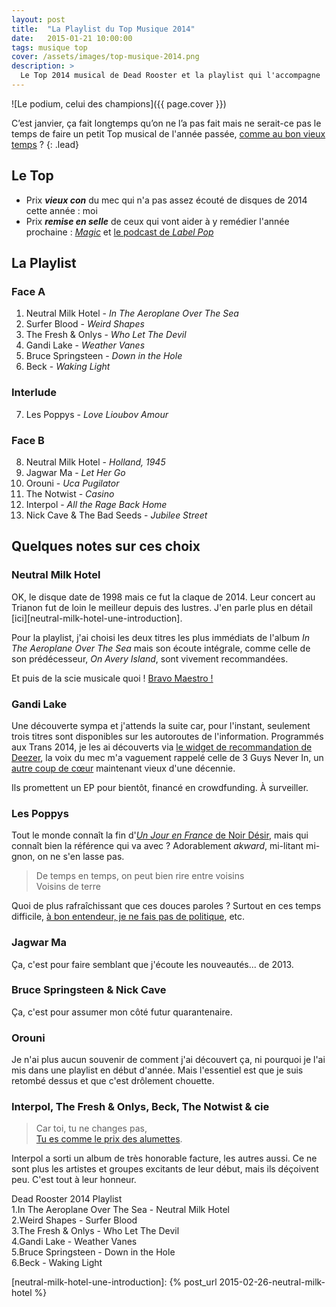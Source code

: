 ```yaml
---
layout: post
title:  "La Playlist du Top Musique 2014"
date:   2015-01-21 10:00:00
tags: musique top
cover: /assets/images/top-musique-2014.png
description: >
  Le Top 2014 musical de Dead Rooster et la playlist qui l'accompagne
---
```


![Le podium, celui des champions]({{ page.cover }})

C’est janvier, ça fait longtemps qu’on ne l’a pas fait mais ne serait-ce pas le temps de faire un petit 
Top musical de l'année passée, [comme au bon vieux temps][top-2011]&nbsp;?
{: .lead}

## Le Top

- Prix __*vieux con*__ du mec qui n'a pas assez écouté de disques de 2014 cette année&nbsp;: moi
- Prix __*remise en selle*__ de ceux qui vont aider à y remédier l'année prochaine&nbsp;: [*Magic*][magicrpm] et [le podcast de *Label Pop*][labelpop-podcast]

## La Playlist

<div id='top2014-playlist' 
     class="dr-playlist" 
     dr-spotify-id="5s5lKWpzKsfK7T7IWRtjnR"
     dr-spotify-user="dirtyhenry">
</div>

### Face A

1. Neutral Milk Hotel - *In The Aeroplane Over The Sea*
2. Surfer Blood - *Weird Shapes*
3. The Fresh & Onlys - *Who Let The Devil*
4. Gandi Lake - *Weather Vanes*
5. Bruce Springsteen - *Down in the Hole*
6. Beck - *Waking Light*

### Interlude 

7. Les Poppys - *Love Lioubov Amour*

### Face B

8. Neutral Milk Hotel - *Holland, 1945*
9. Jagwar Ma - *Let Her Go*
10. Orouni - *Uca Pugilator*
11. The Notwist - *Casino*
12. Interpol - *All the Rage Back Home*
13. Nick Cave & The Bad Seeds - *Jubilee Street*

## Quelques notes sur ces choix

### Neutral Milk Hotel

OK, le disque date de 1998 mais ce fut la claque de 2014. Leur concert au Trianon fut de loin le meilleur depuis des 
lustres. J'en parle plus en détail [ici][neutral-milk-hotel-une-introduction].

Pour la playlist, j'ai choisi les deux titres les plus immédiats de l'album *In The Aeroplane Over The Sea* mais son écoute intégrale, comme celle de 
son prédécesseur, *On Avery Island*, sont vivement recommandées.

Et puis de la scie musicale quoi ! [Bravo Maestro !][bravo-maestro-classe-americaine]

### Gandi Lake

Une découverte sympa et j'attends la suite car, pour l'instant, seulement trois titres sont disponibles sur les autoroutes de l'information. 
Programmés aux Trans 2014, je les ai découverts via [le widget de recommandation de Deezer][deezer-lineup-recommender], la voix du mec m'a vaguement 
rappelé celle de 3 Guys Never In, un [autre coup de cœur][three-guys-never-in] maintenant vieux d'une décennie.

Ils promettent un EP pour bientôt, financé en crowdfunding. À surveiller.

### Les Poppys

Tout le monde connaît la fin d'[*Un Jour en France* de Noir Désir][clip-un-jour-en-france], mais qui connaît bien la référence qui va avec&nbsp;? 
Adorablement *akward*, mi-litant mi-gnon, on ne s'en lasse pas.

> De temps en temps, on peut bien rire entre voisins  
> Voisins de terre

Quoi de plus rafraîchissant que ces douces paroles&nbsp;? Surtout en ces temps difficile, 
[à bon entendeur, je ne fais pas de politique][merci-le-foot-a-bon-entendeur], etc.

### Jagwar Ma

Ça, c'est pour faire semblant que j'écoute les nouveautés... de 2013.

### Bruce Springsteen & Nick Cave

Ça, c'est pour assumer mon côté futur quarantenaire.

### Orouni

Je n'ai plus aucun souvenir de comment j'ai découvert ça, ni pourquoi je l'ai mis dans une playlist en début d'année. 
Mais l'essentiel est que je suis retombé dessus et que c'est drôlement chouette.

### Interpol, The Fresh & Onlys, Beck, The Notwist & cie

> Car toi, tu ne changes pas,  
> [Tu es comme le prix des alumettes][stone-et-charden-prix-des-alumettes].

Interpol a sorti un album de très honorable facture, les autres aussi. Ce ne sont plus les artistes et groupes 
excitants de leur début, mais ils déçoivent peu. C'est tout à leur honneur.

<div class="microdata" itemscope itemtype="http://schema.org/MusicPlaylist">
  <span itemprop="name">Dead Rooster 2014 Playlist</span>
  <meta itemprop="numTracks" content="6"/>
  <div itemprop="track" itemscope itemtype="http://schema.org/MusicRecording">
    1.<span itemprop="name">In The Aeroplane Over The Sea</span> -
    <span itemprop="byArtist">Neutral Milk Hotel</span>
  </div>
  <div itemprop="track" itemscope itemtype="http://schema.org/MusicRecording">
    2.<span itemprop="name">Weird Shapes</span> -
    <span itemprop="byArtist">Surfer Blood</span>
  </div>
  <div itemprop="track" itemscope itemtype="http://schema.org/MusicRecording">
    3.<span itemprop="name">The Fresh &amp; Onlys</span> -
    <span itemprop="byArtist">Who Let The Devil</span>
  </div>
  <div itemprop="track" itemscope itemtype="http://schema.org/MusicRecording">
    4.<span itemprop="name">Gandi Lake</span> -
    <span itemprop="byArtist">Weather Vanes</span>
  </div>
  <div itemprop="track" itemscope itemtype="http://schema.org/MusicRecording">
    5.<span itemprop="name">Bruce Springsteen</span> -
    <span itemprop="byArtist">Down in the Hole</span>
  </div>
  <div itemprop="track" itemscope itemtype="http://schema.org/MusicRecording">
    6.<span itemprop="name">Beck</span> -
    <span itemprop="byArtist">Waking Light</span>
  </div>
</div>


[top-2011]: http://www.deadrooster.org/Top-Musique-2011
[magicrpm]: http://www.magicrpm.com
[labelpop-podcast]: http://www.francemusique.fr/emission/label-pop
[bravo-maestro-classe-americaine]: http://youtu.be/RQeLeRMRrTM
[deezer-lineup-recommender]: https://www.facebook.com/deezerfr/app_1491856657769251
[three-guys-never-in]: http://www.deadrooster.org/Que-devient-3-Guys-Never-In
[clip-un-jour-en-france]: http://youtu.be/J8Z549GKkeM?t=3m29s
[merci-le-foot-a-bon-entendeur]: http://www.dailymotion.com/video/x6gron_merci-le-foot-part-1_fun?start=577
[stone-et-charden-prix-des-alumettes]: https://www.youtube.com/watch?v=n8x1T_-XfMY
[neutral-milk-hotel-une-introduction]: {% post_url 2015-02-26-neutral-milk-hotel %}